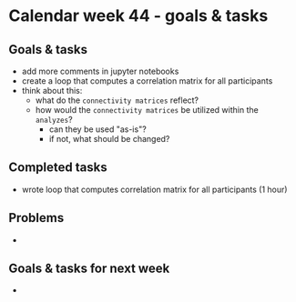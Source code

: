 # Calendar week 44 - goals & tasks

## Goals & tasks
- add more comments in jupyter notebooks
- create a loop that computes a correlation matrix for all participants
- think about this:
    - what do the `connectivity matrices` reflect? 
    -  how would the `connectivity matrices` be utilized within the `analyzes`?
        - can they be used "as-is"?
        - if not, what should be changed?

## Completed tasks
- wrote loop that computes correlation matrix for all participants (1 hour)

## Problems
-

## Goals & tasks for next week
- 